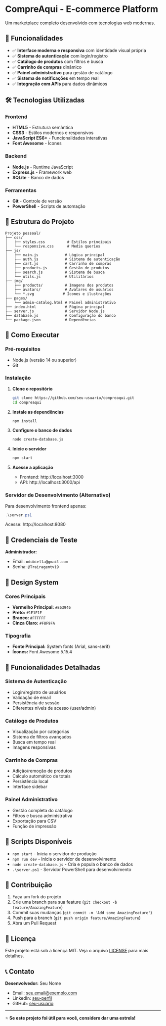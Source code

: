 # CompreAqui - E-commerce Platform

Um marketplace completo desenvolvido com tecnologias web modernas.

## 🚀 Funcionalidades

- ✅ **Interface moderna e responsiva** com identidade visual própria
- ✅ **Sistema de autenticação** com login/registro
- ✅ **Catálogo de produtos** com filtros e busca
- ✅ **Carrinho de compras** dinâmico
- ✅ **Painel administrativo** para gestão de catálogo
- ✅ **Sistema de notificações** em tempo real
- ✅ **Integração com APIs** para dados dinâmicos

## 🛠️ Tecnologias Utilizadas

### Frontend
- **HTML5** - Estrutura semântica
- **CSS3** - Estilos modernos e responsivos
- **JavaScript ES6+** - Funcionalidades interativas
- **Font Awesome** - Ícones

### Backend
- **Node.js** - Runtime JavaScript
- **Express.js** - Framework web
- **SQLite** - Banco de dados

### Ferramentas
- **Git** - Controle de versão
- **PowerShell** - Scripts de automação

## 📁 Estrutura do Projeto

```
Projeto pessoal/
├── css/
│   ├── styles.css          # Estilos principais
│   └── responsive.css      # Media queries
├── js/
│   ├── main.js            # Lógica principal
│   ├── auth.js            # Sistema de autenticação
│   ├── cart.js            # Carrinho de compras
│   ├── products.js        # Gestão de produtos
│   ├── search.js          # Sistema de busca
│   └── utils.js           # Utilitários
├── img/
│   ├── products/          # Imagens dos produtos
│   ├── avatars/           # Avatares de usuários
│   └── *.svg             # Ícones e ilustrações
├── pages/
│   └── admin-catalog.html # Painel administrativo
├── index.html             # Página principal
├── server.js              # Servidor Node.js
├── database.js            # Configuração do banco
└── package.json           # Dependências
```

## 🚀 Como Executar

### Pré-requisitos
- Node.js (versão 14 ou superior)
- Git

### Instalação

1. **Clone o repositório**
   ```bash
   git clone https://github.com/seu-usuario/compreaqui.git
   cd compreaqui
   ```

2. **Instale as dependências**
   ```bash
   npm install
   ```

3. **Configure o banco de dados**
   ```bash
   node create-database.js
   ```

4. **Inicie o servidor**
   ```bash
   npm start
   ```

5. **Acesse a aplicação**
   - Frontend: http://localhost:3000
   - API: http://localhost:3000/api

### Servidor de Desenvolvimento (Alternativo)

Para desenvolvimento frontend apenas:
```powershell
.\server.ps1
```
Acesse: http://localhost:8080

## 👤 Credenciais de Teste

**Administrador:**
- Email: `odubiella@gmail.com`
- Senha: `@Trairagemtv19`

## 🎨 Design System

### Cores Principais
- **Vermelho Principal:** `#E63946`
- **Preto:** `#1E1E1E`
- **Branco:** `#FFFFFF`
- **Cinza Claro:** `#F8F9FA`

### Tipografia
- **Fonte Principal:** System fonts (Arial, sans-serif)
- **Ícones:** Font Awesome 5.15.4

## 📱 Funcionalidades Detalhadas

### Sistema de Autenticação
- Login/registro de usuários
- Validação de email
- Persistência de sessão
- Diferentes níveis de acesso (user/admin)

### Catálogo de Produtos
- Visualização por categorias
- Sistema de filtros avançados
- Busca em tempo real
- Imagens responsivas

### Carrinho de Compras
- Adição/remoção de produtos
- Cálculo automático de totais
- Persistência local
- Interface sidebar

### Painel Administrativo
- Gestão completa do catálogo
- Filtros e busca administrativa
- Exportação para CSV
- Função de impressão

## 🔧 Scripts Disponíveis

- `npm start` - Inicia o servidor de produção
- `npm run dev` - Inicia o servidor de desenvolvimento
- `node create-database.js` - Cria e popula o banco de dados
- `.\server.ps1` - Servidor PowerShell para desenvolvimento

## 🤝 Contribuição

1. Faça um fork do projeto
2. Crie uma branch para sua feature (`git checkout -b feature/AmazingFeature`)
3. Commit suas mudanças (`git commit -m 'Add some AmazingFeature'`)
4. Push para a branch (`git push origin feature/AmazingFeature`)
5. Abra um Pull Request

## 📄 Licença

Este projeto está sob a licença MIT. Veja o arquivo [LICENSE](LICENSE) para mais detalhes.

## 📞 Contato

**Desenvolvedor:** Seu Nome
- Email: seu.email@exemplo.com
- LinkedIn: [seu-perfil](https://linkedin.com/in/seu-perfil)
- GitHub: [seu-usuario](https://github.com/seu-usuario)

---

⭐ **Se este projeto foi útil para você, considere dar uma estrela!**